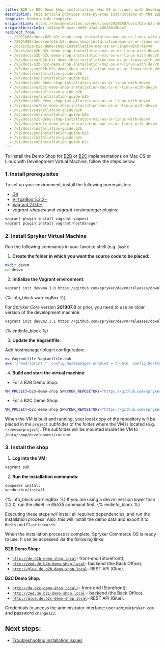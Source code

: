```yaml
---
title: B2B or B2C Demo Shop installation- Mac OS or Linux, with Development Virtual Machine
description: This article provides step-by-step instructions on the B2B or B2C Demo Shop installation on Mac OS or Linux with Development Virtual Machine.
template: howto-guide-template
originalLink: https://documentation.spryker.com/2021080/docs/b2b-b2c-demo-shop-installation-mac-os-or-linux-with-devvm
originalArticleId: 1d644ef6-acab-4d55-afa8-24628043bae7
redirect_from:
  - /2021080/docs/b2b-b2c-demo-shop-installation-mac-os-or-linux-with-devvm
  - /2021080/docs/en/b2b-b2c-demo-shop-installation-mac-os-or-linux-with-devvm
  - /docs/b2b-b2c-demo-shop-installation-mac-os-or-linux-with-devvm
  - /docs/en/b2b-b2c-demo-shop-installation-mac-os-or-linux-with-devvm
  - /v6/docs/b2b-b2c-demo-shop-installation-mac-os-or-linux-with-devvm
  - /v6/docs/en/b2b-b2c-demo-shop-installation-mac-os-or-linux-with-devvm
  - /v5/docs/b2b-b2c-demo-shop-installation-mac-os-or-linux-with-devvm
  - /v5/docs/en/b2b-b2c-demo-shop-installation-mac-os-or-linux-with-devvm
  - /v4/docs/installation-guide-b2b
  - /v4/docs/en/installation-guide-b2b
  - /v4/docs/b2c-demo-shop-installation-mac-os-or-linux-with-devvm
  - /v4/docs/en/b2c-demo-shop-installation-mac-os-or-linux-with-devvm
  - /v3/docs/installation-guide-b2b
  - /v3/docs/en/installation-guide-b2b
  - /v3/docs/b2c-demo-shop-installation-mac-os-or-linux-with-devvm
  - /v3/docs/en/b2c-demo-shop-installation-mac-os-or-linux-with-devvm
  - /v2/docs/installation-guide-b2b
  - /v2/docs/en/installation-guide-b2b
  - /v2/docs/b2c-demo-shop-installation-mac-os-or-linux-with-devvm
  - /v2/docs/en/b2c-demo-shop-installation-mac-os-or-linux-with-devvm
  - /v1/docs/installation-guide-b2b
  - /v1/docs/en/installation-guide-b2b
  - /v1/docs/installation-guide-b2c
  - /v1/docs/en/installation-guide-b2c
---
```


To install the Demo Shop for [B2B](/docs/scos/user/intro-to-spryker/b2b-suite.html) or [B2C](/docs/scos/user/intro-to-spryker/b2c-suite.html) implementations on Mac OS or Linux with Development Virtual Machine, follow the steps below.

### 1. Install prerequisites

To set up your environment, install the following prerequisites:

* [Git](https://git-scm.com/book/en/v2/Getting-Started-Installing-Git)
* [VirtualBox 5.2.2+](https://www.virtualbox.org/wiki/Downloads)
* [Vagrant 2.0.0+](https://www.vagrantup.com/downloads.html)
* *vagrant-vbguest* and *vagrant-hostmanager* plugins:

```bash
vagrant plugin install vagrant-vbguest
vagrant plugin install vagrant-hostmanager
```

### 2. Install Spryker Virtual Machine

Run the following commands in your favorite shell (e.g. `Bash`):

1. **Create the folder in which you want the source code to be placed:**

```bash
mkdir devvm
cd devvm						
```

2. **Initialize the Vagrant environment**:

```bash
vagrant init devvm4.1.0 https://github.com/spryker/devvm/releases/download/v4.1.0/spryker-devvm.box
```
{% info_block warningBox %}

For _Spryker Core_ version **201907.0** or prior, you need to use an older version of the development machine:
```bash
vagrant init devvm2.3.1 https://github.com/spryker/devvm/releases/download/v2.3.1/spryker-devvm.box
```

{% endinfo_block %}

3. **Update the Vagrantfile**:

Add hostmanager plugin configuration:

```bash
mv Vagrantfile Vagrantfile.bak
awk '/^end/{print "  config.hostmanager.enabled = true\n  config.hostmanager.manage_host = true"}1' Vagrantfile.bak > Vagrantfile
```

4. **Build and start the virtual machine**:
* For a B2B Demo Shop:

```bash
VM_PROJECT=b2b-demo-shop SPRYKER_REPOSITORY="https://github.com/spryker-shop/b2b-demo-shop.git" vagrant up
```

* For a B2C Demo Shop:
```bash
VM_PROJECT=b2c-demo-shop SPRYKER_REPOSITORY="https://github.com/spryker-shop/b2c-demo-shop.git" vagrant up
```

When the VM is built and running, your local copy of the repository will be placed in the `project` subfolder of the folder where the VM is located (e.g. `~/devvm/project`). The subfolder will be mounted inside the VM to `/data/shop/development/current`.

### 3. Install the shop

1. **Log into the VM:**

```bash
vagrant ssh
```

2. **Run the installation commands:**

```bash
composer install
vendor/bin/install
```

{% info_block warningBox %}
If you are using a devvm version lower than 2.2.0, run the *ulimit -n 65535* command first.
{% endinfo_block %}

Executing these steps will install all required dependencies, and run the installation process. Also, this will install the demo data and export it to `Redis` and `Elasticsearch`.

When the installation process is complete, Spryker Commerce OS is ready to use. It can be accessed via the following links:

**B2B Demo Shop:**
* [`http://de.b2b-demo-shop.local`](http://de.b2b-demo-shop.local)- front-end (Storefront);
* [`http://zed.de.b2b-demo-shop.local`](http://zed.de.b2b-demo-shop.local)- backend (the Back Office).
* [`http://glue.de.b2b-demo-shop.local`](http://glue.de.b2b-demo-shop.local)- REST API (Glue).

**B2C Demo Shop:**
* [`http://de.b2c-demo-shop.local/`](http://de.b2c-demo-shop.local/)- front-end (Storefront);
* [`http://zed.de.b2c-demo-shop.local`](http://zed.de.b2c-demo-shop.local/) - backend (the Back Office).
* [`http://glue.de.b2c-demo-shop.local`](http://glue.de.b2c-demo-shop.local/)- REST API (Glue).

Credentials to access the administrator interface: user `admin@spryker.com` and password `change123`.

## Next steps:
* [Troubleshooting installation issues](/docs/scos/dev/troubleshooting/troubleshooting-spryker-in-vagrant-issues/databases-and-services-issues/peer-authentication-failed-for-user-postgres.html)
